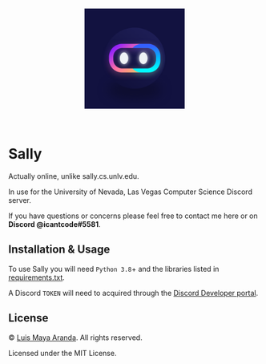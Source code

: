 <br>

<p align="center">
<a href="https://github.com/3SUM"><img width="200" src="./logo/sally.png" alt="Sally logo"></a>
</p>

<br>

# Sally

Actually online, unlike sally.cs.unlv.edu.

In use for the University of Nevada, Las Vegas Computer Science Discord server.

If you have questions or concerns please feel free to contact me here or on **Discord @icantcode#5581**.

## Installation & Usage

To use Sally you will need `Python 3.8`+ and the libraries listed in [requirements.txt](/requirements.txt).

A Discord `TOKEN` will need to acquired through the [Discord Developer portal](https://discord.com/developers/docs/intro).

## License

&copy; [Luis Maya Aranda](https://github.com/3SUM). All rights reserved.

Licensed under the MIT License.